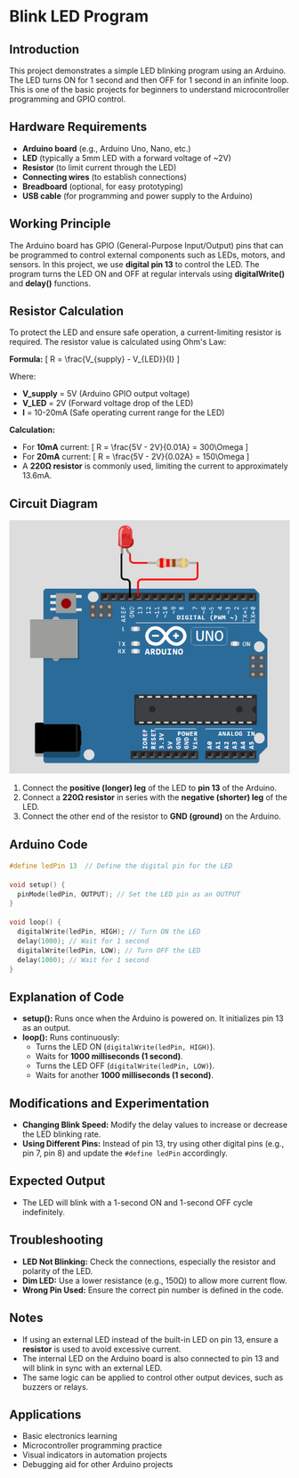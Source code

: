 # Blink LED Program

## Introduction

This project demonstrates a simple LED blinking program using an Arduino. The LED turns ON for 1 second and then OFF for 1 second in an infinite loop. This is one of the basic projects for beginners to understand microcontroller programming and GPIO control.

## Hardware Requirements

- **Arduino board** (e.g., Arduino Uno, Nano, etc.)
- **LED** (typically a 5mm LED with a forward voltage of ~2V)
- **Resistor** (to limit current through the LED)
- **Connecting wires** (to establish connections)
- **Breadboard** (optional, for easy prototyping)
- **USB cable** (for programming and power supply to the Arduino)

## Working Principle

The Arduino board has GPIO (General-Purpose Input/Output) pins that can be programmed to control external components such as LEDs, motors, and sensors. In this project, we use **digital pin 13** to control the LED. The program turns the LED ON and OFF at regular intervals using **digitalWrite()** and **delay()** functions.

## Resistor Calculation

To protect the LED and ensure safe operation, a current-limiting resistor is required. The resistor value is calculated using Ohm's Law:

**Formula:**
\[ R = \frac{V_{supply} - V_{LED}}{I} \]

Where:
- **V_supply** = 5V (Arduino GPIO output voltage)
- **V_LED** = 2V (Forward voltage drop of the LED)
- **I** = 10-20mA (Safe operating current range for the LED)

**Calculation:**

- For **10mA** current: \[ R = \frac{5V - 2V}{0.01A} = 300\Omega \]
- For **20mA** current: \[ R = \frac{5V - 2V}{0.02A} = 150\Omega \]
- A **220Ω resistor** is commonly used, limiting the current to approximately 13.6mA.

## Circuit Diagram

![Connection Diagram](./Assets/image.png)
1. Connect the **positive (longer) leg** of the LED to **pin 13** of the Arduino.
2. Connect a **220Ω resistor** in series with the **negative (shorter) leg** of the LED.
3. Connect the other end of the resistor to **GND (ground)** on the Arduino.

## Arduino Code

```cpp
#define ledPin 13  // Define the digital pin for the LED

void setup() {
  pinMode(ledPin, OUTPUT); // Set the LED pin as an OUTPUT
}

void loop() {
  digitalWrite(ledPin, HIGH); // Turn ON the LED
  delay(1000); // Wait for 1 second
  digitalWrite(ledPin, LOW); // Turn OFF the LED
  delay(1000); // Wait for 1 second
}
```

## Explanation of Code

- **setup():** Runs once when the Arduino is powered on. It initializes pin 13 as an output.
- **loop():** Runs continuously:
  - Turns the LED ON (`digitalWrite(ledPin, HIGH)`).
  - Waits for **1000 milliseconds (1 second)**.
  - Turns the LED OFF (`digitalWrite(ledPin, LOW)`).
  - Waits for another **1000 milliseconds (1 second)**.

## Modifications and Experimentation

- **Changing Blink Speed:** Modify the delay values to increase or decrease the LED blinking rate.
- **Using Different Pins:** Instead of pin 13, try using other digital pins (e.g., pin 7, pin 8) and update the `#define ledPin` accordingly.

## Expected Output

- The LED will blink with a 1-second ON and 1-second OFF cycle indefinitely.

## Troubleshooting

- **LED Not Blinking:** Check the connections, especially the resistor and polarity of the LED.
- **Dim LED:** Use a lower resistance (e.g., 150Ω) to allow more current flow.
- **Wrong Pin Used:** Ensure the correct pin number is defined in the code.

## Notes

- If using an external LED instead of the built-in LED on pin 13, ensure a **resistor** is used to avoid excessive current.
- The internal LED on the Arduino board is also connected to pin 13 and will blink in sync with an external LED.
- The same logic can be applied to control other output devices, such as buzzers or relays.

## Applications

- Basic electronics learning
- Microcontroller programming practice
- Visual indicators in automation projects
- Debugging aid for other Arduino projects